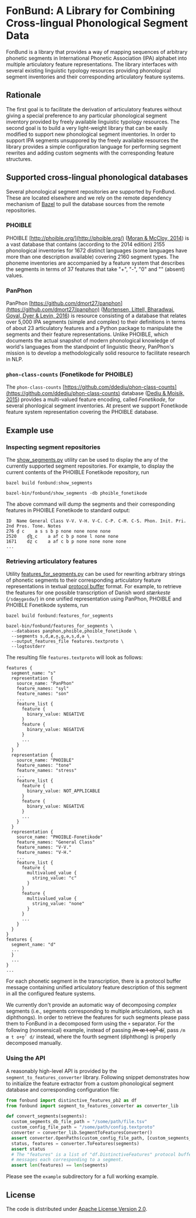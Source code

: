 # FonBund: A Library for Combining Cross-lingual Phonological Segment Data

FonBund is a library that provides a way of mapping sequences of arbitrary
phonetic segments in International Phonetic Association (IPA) alphabet into
multiple articulatory feature representations. The library interfaces
with several existing linguistic typology resources providing phonological
segment inventories and their corresponding articulatory feature systems.

## Rationale

The first goal is to facilitate the derivation of articulatory features
without giving a special preference to any particular phonological segment
inventory provided by freely available linguistic typology resources.
The second goal is to build a very light-weight library that can be easily
modified to support new phonological segment inventories. In order to support
IPA segments unsuppored by the freely available resources the library provides
a simple configuration language for performing segment rewrites and adding custom
segments with the corresponding feature structures.

## Supported cross-lingual phonological databases

Several phonological segment repositories are supported by FonBund. These
are located elsewhere and we rely on the remote dependency mechanism of [Bazel](https://bazel.build/)
to pull the database sources from the remote repositories.

### PHOIBLE

PHOIBLE [http://phoible.org/](http://phoible.org/) ([Moran & McCloy, 2014](https://www.linguistlist.org/LL/fyi/fyi-details.cfm?submissionid=35958257)) is a
vast database that contains (according to the 2014 edition) 2155 phonological
inventories for 1672 distinct languages (some languages have more than one
description available) covering 2160 segment types. The phoneme inventories
are accompanied by a feature system that describes the segments in terms
of 37 features that take "+", "-", "0" and "" (absent) values.

### PanPhon

PanPhon [https://github.com/dmort27/panphon](https://github.com/dmort27/panphon)
([Mortensen, Littell, Bharadwaj, Goyal, Dyer & Levin, 2016](https://aclanthology.info/papers/C16-1328/c16-1328))
is resource consisting of a database that relates over 5,000 IPA
segments (simple and complex) to their definitions in terms of about 23 articulatory
features and a Python package to manipulate the segments and their feature
representations. Unlike PHOIBLE, which documents
the actual snapshot of modern phonological knowledge of world's languages from
the standpoint of linguistic theory, PanPhon's mission is to develop a
methodologically solid resource to facilitate research in NLP.

### `phon-class-counts` (Fonetikode for PHOIBLE)

The `phon-class-counts` [https://github.com/ddediu/phon-class-counts](https://github.com/ddediu/phon-class-counts)
database ([Dediu & Moisik, 2015](http://pubman.mpdl.mpg.de/pubman/item/escidoc:2327732/component/escidoc:2327739/Dediu_Moisik_LREC_2016_151_Paper.pdf)) provides a multi-valued feature encoding, called *Fonetikode*, for several
phonlogical segment inventories. At present we support Fonetikode feature
system representation covering the PHOIBLE database.

## Example use

### Inspecting segment repositories

The [show_segments.py](https://github.com/googlei18n/language-resources/blob/fonbund/fonbund/show_segments.py)
utility can be used to display the any of the currently supported segment repositories. For example, to
display the current contents of the PHOIBLE Fonetikode repository, run

```shell
bazel build fonbund:show_segments

bazel-bin/fonbund/show_segments -db phoible_fonetikode
```

The above command will dump the segments and their corresponding features in
PHOIBLE Fonetikode to standard output:

```shell
ID	Name General Class V-V. V-H. V-C. C-P. C-M. C-S. Phon. Init. Pri. 2nd Pros. Tone. Notes
276	d̤ c    a s s b p none none none none
2520	d̤ɮ̤ c    a af c b p none l none none
1671	dz̤ c    a af c b p none none none none
...
```

### Retrieving articulatory features

Utility [features_for_segments.py](https://github.com/googlei18n/language-resources/blob/fonbund/fonbund/features_for_segments.py)
can be used for rewriting arbitrary strings of phonetic segments to their corresponding
articulatory feature representations in textual [protocol buffer](https://developers.google.com/protocol-buffers)
format. For example, to retrieve the features for one possible transcription of Danish word *stærkeste*
(`/sdæʌ̯ɡəsdə/`) in one unified representation using PanPhon, PHOIBLE and PHOIBLE Fonetikode systems, run

```shell
bazel build fonbund:features_for_segments

bazel-bin/fonbund/features_for_segments \
  --databases panphon,phoible,phoible_fonetikode \
  --segments s,d,æ,ʌ̯,ɡ,ə,s,d,ə \
  --output_features_file features.textproto \
  --logtostderr
```

The resulting file `features.textproto` will look as follows:

```shell
features {
  segment_name: "s"
  representation {
    source_name: "PanPhon"
    feature_names: "syl"
    feature_names: "son"
    ...
    feature_list {
      feature {
        binary_value: NEGATIVE
      }
      feature {
        binary_value: NEGATIVE
      }
      ...
    }
  }
  representation {
    source_name: "PHOIBLE"
    feature_names: "tone"
    feature_names: "stress"
    ...
    feature_list {
      feature {
        binary_value: NOT_APPLICABLE
      }
      feature {
        binary_value: NEGATIVE
      }
      ...
    }
  }
  representation {
    source_name: "PHOIBLE-Fonetikode"
    feature_names: "General Class"
    feature_names: "V-V."
    feature_names: "V-H."
    ...
    feature_list {
      feature {
        multivalued_value {
          string_value: "c"
        }
      }
      feature {
        multivalued_value {
          string_value: "none"
        }
      }
      ...
    }
  }
}
features {
  segment_name: "d"
  ...
  }
  ...
}
...
```

For each phonetic segment in the transcription, there is a protocol buffer
message containing unified articulatory feature description of this segment
in all the configured feature systems.

We currently don't provide an automatic way of decomposing *complex* segments
(i.e., segments corresponding to multiple articulations, such as diphthongs).
In order to retrieve the features for such segments please pass them to FonBund
in a decomposed form using the `+` separator. For the following (nonsensical)
example, instead of passing ~~/m œ t oʊ̯ˀ d/~~,
pass `/m œ t o+ʊ̯ˀ d/` instead, where the fourth segment (diphthong)
is properly decomposed manually.

### Using the API

A reasonably high-level API is provided by the `segment_to_features_converter`
library. Following snippet demonstrates how to initialize the feature extractor
from a custom phonological segment database and corresponding configuration
file:

```python
from fonbund import distinctive_features_pb2 as df
from fonbund import segment_to_features_converter as converter_lib

def convert_segments(segments):
  custom_segments_db_file_path = "/some/path/file.tsv"
  custom_config_file_path = "/some/path/config.textproto"
  converter = converter_lib.SegmentToFeaturesConverter()
  assert converter.OpenPaths(custom_config_file_path, [custom_segments_db_file_path]))
  status, features = converter.ToFeatures(segments)
  assert status
  # The "features" is a list of "df.DistinctiveFeatures" protocol buffer
  # messages each corresponding to a segment.
  assert len(features) == len(segments)
```

Please see the `example` subdirectory for a full working example.

## License

The code is distributed under [Apache License Version 2.0](https://github.com/googlei18n/language-resources/blob/master/LICENSE).
